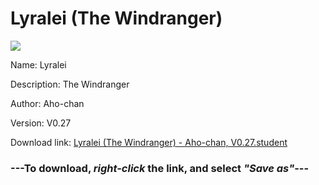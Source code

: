 # Lyralei (The Windranger)

<img src = "https://raw.githubusercontent.com/Arbiter1223/Koukou-Gurashi-Custom-Students/master/Students/Files/Lyralei%20(The%20Windranger).png">

Name: Lyralei

Description: The Windranger

Author: Aho-chan

Version: V0.27

Download link: <a href="https://raw.githubusercontent.com/Arbiter1223/Koukou-Gurashi-Custom-Students/master/Students/Files/Lyralei%20(The%20Windranger)%20-%20Aho-chan%2C%20V0.27.student">Lyralei (The Windranger) - Aho-chan, V0.27.student</a>

### ---**To download, _right-click_ the link, and select _"Save as"_**---


